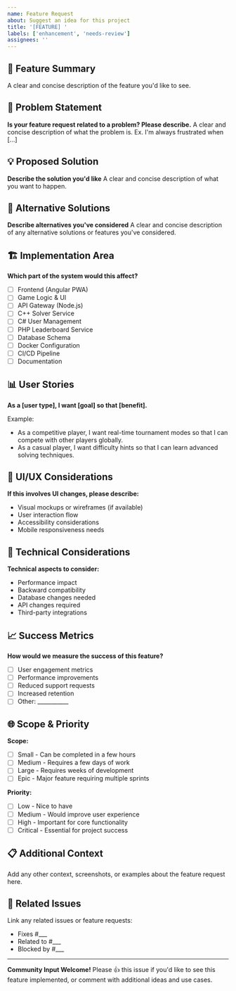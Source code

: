 ```yaml
---
name: Feature Request
about: Suggest an idea for this project
title: '[FEATURE] '
labels: ['enhancement', 'needs-review']
assignees: ''
---
```


## 🚀 Feature Summary
A clear and concise description of the feature you'd like to see.

## 🎯 Problem Statement
**Is your feature request related to a problem? Please describe.**
A clear and concise description of what the problem is. Ex. I'm always frustrated when [...]

## 💡 Proposed Solution
**Describe the solution you'd like**
A clear and concise description of what you want to happen.

## 🔄 Alternative Solutions
**Describe alternatives you've considered**
A clear and concise description of any alternative solutions or features you've considered.

## 🏗️ Implementation Area
**Which part of the system would this affect?**
- [ ] Frontend (Angular PWA)
- [ ] Game Logic & UI
- [ ] API Gateway (Node.js)
- [ ] C++ Solver Service
- [ ] C# User Management
- [ ] PHP Leaderboard Service
- [ ] Database Schema
- [ ] Docker Configuration
- [ ] CI/CD Pipeline
- [ ] Documentation

## 📊 User Stories
**As a [user type], I want [goal] so that [benefit].**

Example:
- As a competitive player, I want real-time tournament modes so that I can compete with other players globally.
- As a casual player, I want difficulty hints so that I can learn advanced solving techniques.

## 🎨 UI/UX Considerations
**If this involves UI changes, please describe:**
- Visual mockups or wireframes (if available)
- User interaction flow
- Accessibility considerations
- Mobile responsiveness needs

## 🔧 Technical Considerations
**Technical aspects to consider:**
- Performance impact
- Backward compatibility
- Database changes needed
- API changes required
- Third-party integrations

## 📈 Success Metrics
**How would we measure the success of this feature?**
- [ ] User engagement metrics
- [ ] Performance improvements
- [ ] Reduced support requests
- [ ] Increased retention
- [ ] Other: ___________

## 🌐 Scope & Priority
**Scope:**
- [ ] Small - Can be completed in a few hours
- [ ] Medium - Requires a few days of work
- [ ] Large - Requires weeks of development
- [ ] Epic - Major feature requiring multiple sprints

**Priority:**
- [ ] Low - Nice to have
- [ ] Medium - Would improve user experience
- [ ] High - Important for core functionality
- [ ] Critical - Essential for project success

## 📋 Additional Context
Add any other context, screenshots, or examples about the feature request here.

## 🔗 Related Issues
Link any related issues or feature requests:
- Fixes #___
- Related to #___
- Blocked by #___

---

**Community Input Welcome!** 
Please 👍 this issue if you'd like to see this feature implemented, or comment with additional ideas and use cases.
